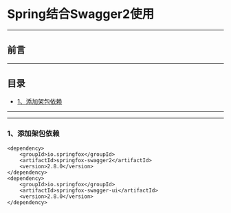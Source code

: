 # Spring结合Swagger2使用
***
## 前言
***
## 目录
* [1、添加架包依赖](#1添加架包依赖)

***
***

### 1、添加架包依赖
```
<dependency>
    <groupId>io.springfox</groupId>
    <artifactId>springfox-swagger2</artifactId>
    <version>2.8.0</version>
</dependency>
<dependency>
    <groupId>io.springfox</groupId>
    <artifactId>springfox-swagger-ui</artifactId>
    <version>2.8.0</version>
</dependency>
```
